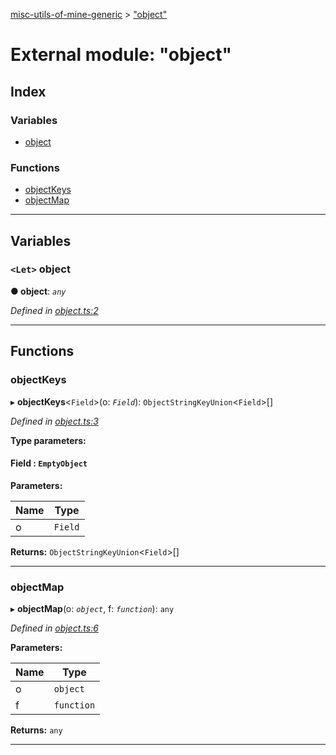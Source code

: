 [misc-utils-of-mine-generic](../README.md) > ["object"](../modules/_object_.md)

# External module: "object"

## Index

### Variables

* [object](_object_.md#object)

### Functions

* [objectKeys](_object_.md#objectkeys)
* [objectMap](_object_.md#objectmap)

---

## Variables

<a id="object"></a>

### `<Let>` object

**● object**: *`any`*

*Defined in [object.ts:2](https://github.com/cancerberoSgx/misc-utils-of-mine/blob/b89f98c/misc-utils-of-mine-generic/src/object.ts#L2)*

___

## Functions

<a id="objectkeys"></a>

###  objectKeys

▸ **objectKeys**<`Field`>(o: *`Field`*): `ObjectStringKeyUnion`<`Field`>[]

*Defined in [object.ts:3](https://github.com/cancerberoSgx/misc-utils-of-mine/blob/b89f98c/misc-utils-of-mine-generic/src/object.ts#L3)*

**Type parameters:**

#### Field :  `EmptyObject`
**Parameters:**

| Name | Type |
| ------ | ------ |
| o | `Field` |

**Returns:** `ObjectStringKeyUnion`<`Field`>[]

___
<a id="objectmap"></a>

###  objectMap

▸ **objectMap**(o: *`object`*, f: *`function`*): `any`

*Defined in [object.ts:6](https://github.com/cancerberoSgx/misc-utils-of-mine/blob/b89f98c/misc-utils-of-mine-generic/src/object.ts#L6)*

**Parameters:**

| Name | Type |
| ------ | ------ |
| o | `object` |
| f | `function` |

**Returns:** `any`

___

